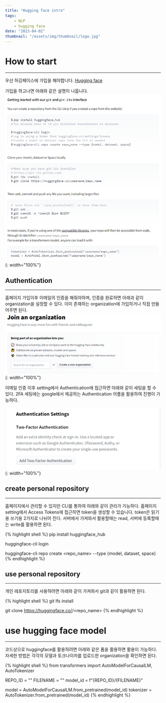 ```yaml
---
title: "Hugging face intro"
tags:
    - NLP
    - hugging face
date: "2023-04-02"
thumbnail: "/assets/img/thumbnail/logo.jpg"
---
```


# How to start
---
우선 허깅페이스에 가입을 해야합니다.
[Hugging face](https://huggingface.co/)

가입을 하고나면 아래와 같은 설명이 나옵니다.
![hugging face info](/assets/img/ai/nlp/hugging_face/hugging_face.PNG){: width="100%"}

## Authentication
---
홈페이지 가입이후 이메일의 인증을 해줘야하며, 인증을 완료하면 아래과 같이 organization을 설정할 수 있다. 이미 존재하는 organization에 가입하거나 직접 만들어주면 된다.
![hugging face info](/assets/img/ai/nlp/hugging_face/hugging_face1.PNG){: width="100%"}

이메일 인증 이후 setting에서 Authentication에 접근하면 아래와 같이 세팅을 할 수 있다. 2FA 세팅에는 google에서 제공하는 Authentication 어플을 활용하여 진행이 가능하다. 

![hugging face info](/assets/img/ai/nlp/hugging_face/hugging_face2.PNG){: width="100%"}

## create personal repository
---
홈페이지에서 관리할 수 있지만 CLI를 통하여 아래와 같이 관리가 가능하다. 홈페이지 setting에서 Access Tokens에 접근하면 token을 생성할 수 있습니다. token은 읽기용 쓰기용 2가지로 나뉘어 진다. 서버에서 가져와서 활용할때는 read, 서버에 등록할때는 write를 활용하면 된다.

{% highlight shell %}
pip install huggingface_hub

huggingface-cli login

huggingface-cli repo create <repo_name> --type {model, dataset, space}
{% endhighlight %}

## use personal repository
---
개인 레포지토리를 사용하려면 아래와 같이 가져와서 git과 같이 활용하면 된다.

{% highlight shell %}
git lfs install

git clone https://huggingface.co/<username>/<repo_name>
{% endhighlight %}

# use hugging face model
---
코드상으로 huggingface를 활용하려면 아래와 같은 폼을 활용하면 활용이 가능하다. 자세한 방법은 각각의 모델과 토크나이저를 업로드한 organization을 확인하면 된다.

{% highlight shell %}
from transformers import AutoModelForCausalLM, AutoTokenizer

REPO_ID = ""
FILENAME = ""
model_id = f"{REPO_ID}/{FILENAME}"

model = AutoModelForCausalLM.from_pretrained(model_id)
tokenizer = AutoTokenizer.from_pretrained(model_id)
{% endhighlight %}



